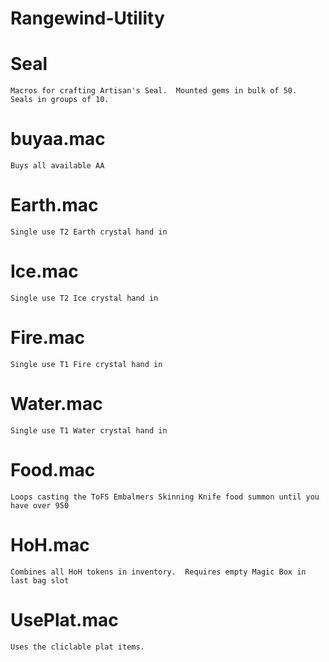 # Rangewind-Utility

# Seal
	Macros for crafting Artisan's Seal.  Mounted gems in bulk of 50.  Seals in groups of 10.
 
# buyaa.mac
	Buys all available AA

# Earth.mac
	Single use T2 Earth crystal hand in
 
# Ice.mac
	Single use T2 Ice crystal hand in
 
# Fire.mac
	Single use T1 Fire crystal hand in
  
# Water.mac
	Single use T1 Water crystal hand in

# Food.mac
	Loops casting the ToFS Embalmers Skinning Knife food summon until you have over 950

# HoH.mac
	Combines all HoH tokens in inventory.  Requires empty Magic Box in last bag slot

 # UsePlat.mac
	Uses the cliclable plat items.  

